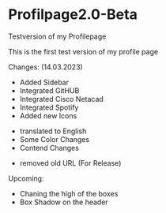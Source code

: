 # Profilpage2.0-Beta
Testversion of my Profilepage

This is the first test version of my profile page

Changes: (14.03.2023)
+ Added Sidebar
+ Integrated GitHUB
+ Integrated Cisco Netacad
+ Integrated Spotify
+ Added new Icons
* translated to English
* Some Color Changes
* Contend Changes
- removed old URL (For Release)


Upcoming:
* Chaning the high of the boxes
* Box Shadow on the header
